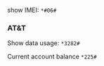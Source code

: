 show IMEI: 
```*#06#```


### AT&T

Show data usage:
```*3282#```

Current account balance
```*225#```
